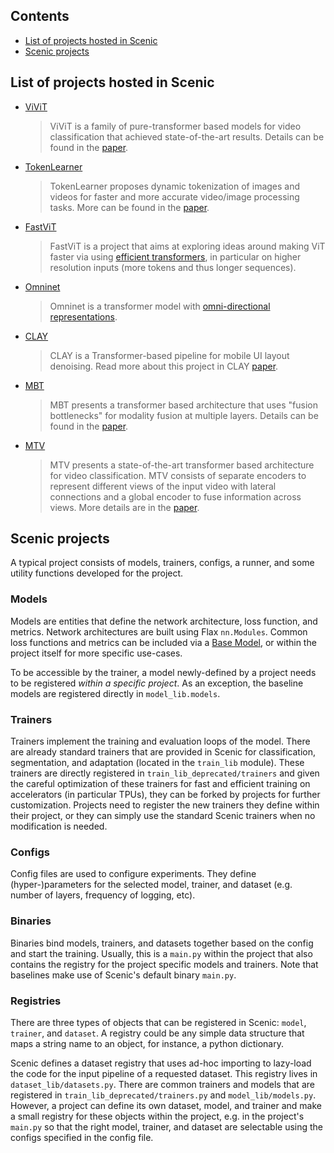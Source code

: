 ## Contents
* [List of projects hosted in Scenic](#list-of-projects-hosted-in-scenic)
* [Scenic projects](#scenic-projects)


## List of projects hosted in Scenic

*   [ViViT](vivit)

    > ViViT is a family of pure-transformer based models for video
    > classification that achieved state-of-the-art results.
    > Details can be found in the [paper](https://arxiv.org/abs/2103.15691).

*   [TokenLearner](token_learner)

    > TokenLearner proposes dynamic tokenization of images and videos for faster
    > and more accurate video/image processing tasks. More can be found in
    > the [paper](https://arxiv.org/abs/2106.11297).


*   [FastViT](fast_vit)

    > FastViT is a project that aims at exploring ideas around making ViT faster
    > via using [efficient transformers](https://arxiv.org/abs/2009.06732), in
    > particular on higher resolution inputs (more tokens and thus longer
    > sequences).

*   [Omninet](omninet)

    > Omninet is a transformer model with
    > [omni-directional representations](https://arxiv.org/abs/2103.01075).

*   [CLAY](layout_denoise)

    > CLAY is a Transformer-based pipeline for mobile UI layout denoising. Read
    > more about this project in CLAY [paper](https://arxiv.org/abs/2201.04100).


*   [MBT](mbt)

    > MBT presents a transformer based architecture that uses "fusion
    > bottlenecks" for modality fusion at multiple layers.
    > Details can be found in the [paper](https://arxiv.org/abs/2201.04100).

*   [MTV](mtv)

    > MTV presents a state-of-the-art transformer based architecture for video
    > classification. MTV consists of separate encoders to represent different
    > views of the input video with lateral connections and a global encoder to
    > fuse information across views. More details are in the
    > [paper](https://arxiv.org/abs/2201.04288).


<a name="projects"></a>
## Scenic projects
A typical project consists of models, trainers, configs, a runner, and some utility functions developed for the project.

### Models
Models are entities that define the network architecture, loss function, and
metrics. Network architectures are built using Flax `nn.Modules`. Common loss
functions and metrics can be included via a
[Base Model](../model_lib/README.md#base_model), or within the project
itself for more specific use-cases.

To be accessible by the trainer, a model newly-defined by a project needs to be
registered *within a specific project*. As an exception, the baseline models
are registered directly in `model_lib.models`.

### Trainers
Trainers implement the training and evaluation loops of the model. There are
already standard trainers that are provided in Scenic for classification,
segmentation, and adaptation (located in the `train_lib` module).
These trainers are directly registered  in `train_lib_deprecated/trainers` and given the
careful optimization of these trainers for fast and efficient training on
accelerators (in particular TPUs), they can be forked by projects for further
customization. Projects need to register the new trainers they define within
their project, or they can simply use the standard Scenic trainers when no
modification is needed.

### Configs
Config files are used to configure experiments. They define (hyper-)parameters
for the selected model, trainer, and dataset (e.g. number of layers, frequency
of logging, etc).

### Binaries
Binaries bind models, trainers, and datasets together based on the config and
start the training. Usually, this is a `main.py` within the project that also
contains the registry for the project specific models and trainers. Note that
baselines make use of Scenic's default binary `main.py`.

### Registries
There are three types of objects that can be registered in Scenic:
`model`, `trainer`, and `dataset`. A registry could be any simple data structure
that maps a string name to an object, for instance, a python dictionary.

Scenic defines a dataset registry that uses ad-hoc importing to lazy-load
the code for the input pipeline of a requested dataset. This registry lives in
`dataset_lib/datasets.py`. There are common trainers and models that are
registered in  `train_lib_deprecated/trainers.py` and `model_lib/models.py`. However,
a project can define its own dataset, model, and trainer and make a small
registry for these objects within the project, e.g. in the project's `main.py`
so that the right model, trainer, and dataset are selectable using the
configs specified in the config file.
